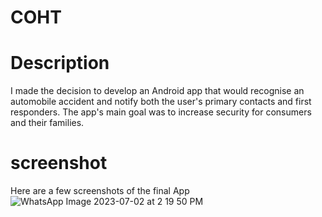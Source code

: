 # COHT

# Description
I made the decision to develop an Android app that would recognise an automobile accident and notify both the user's primary contacts and first responders. The app's main goal was to increase security for consumers and their families.
# screenshot
Here are a few screenshots of the final App
![WhatsApp Image 2023-07-02 at 2 19 50 PM](https://github.com/Bhuvo/COHT/assets/138361584/ab160200-6121-4ffa-b854-7e002b7dc6c1)
